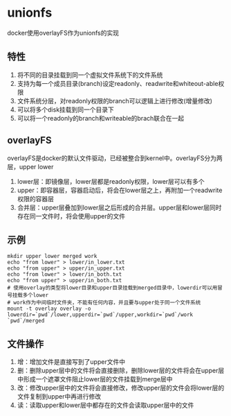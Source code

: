 # unionfs
docker使用overlayFS作为unionfs的实现

## 特性
1. 将不同的目录挂载到同一个虚拟文件系统下的文件系统
2. 支持为每一个成员目录(branch)设定readonly、readwrite和whiteout-able权限
3. 文件系统分层，对readonly权限的branch可以逻辑上进行修改(增量修改)
4. 可以将多个disk挂载到同一个目录下
5. 可以将一个readonly的branch和writeable的brach联合在一起

## overlayFS
overlayFS是docker的默认文件驱动，已经被整合到kernel中。overlayFS分为两层，upper lower
1. lower层：即镜像层，lower层都是readonly权限，lower层可以有多个
2. upper：即容器层，容器启动后，将会在lower层之上，再附加一个readwrite权限的容器层
3. 合并层：upper层叠加到lower层之后形成的合并层。upper层和lower层同时存在同一文件时，将会使用upper的文件

## 示例
```shell
mkdir upper lower merged work
echo "from lower" > lower/in_lower.txt
echo "from upper" > upper/in_upper.txt
echo "from lower" > lower/in_both.txt
echo "from upper" > upper/in_both.txt
# 使用overlay的类型将lower目录和upper目录挂载到merged目录中，lowerdir可以用冒号挂载多个lower
# work作为中间临时文件夹，不能有任何内容，并且要与upper处于同一个文件系统
mount -t overlay overlay -o lowerdir=`pwd`/lower,upperdir=`pwd`/upper,workdir=`pwd`/work `pwd`/merged
```

## 文件操作
1. 增：增加文件是直接写到了upper文件中
2. 删：删除upper层中的文件将会直接删除，删除lower层的文件将会在upper层中形成一个遮罩文件阻止lower层的文件挂载到merge层中
3. 改：修改upper层中的文件将会直接修改，修改upper层的文件会将lower层的文件复制到upper中再进行修改
4. 读：读取upper和lower层中都存在的文件会读取upper层中的文件